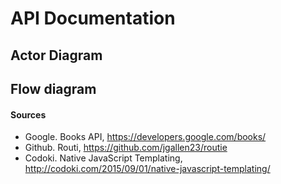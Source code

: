 # API Documentation

## Actor Diagram

## Flow diagram

#### Sources
* Google. Books API, https://developers.google.com/books/
* Github. Routi, https://github.com/jgallen23/routie
* Codoki. Native JavaScript Templating, http://codoki.com/2015/09/01/native-javascript-templating/
